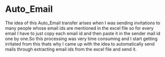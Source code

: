 # Auto_Email
The idea of this Auto_Email transfer arises when I was sending invitations to many people whose email ids are mentioned in the excel file so for every email I have to just copy each email id and then paste it in the sender mail id one by one.So this processing was very time consuming and I start getting irritated from this thats why I came up with the idea to automatically send mails through extracting email ids from the excel file and send it. 
